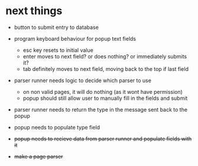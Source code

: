 # next things
- button to submit entry to database
- program keyboard behaviour for popup text fields
    - esc key resets to initial value
    - enter moves to next field? or does nothing? or immediately submits it?
    - tab definitely moves to next field, moving back to the top if last field

- parser runner needs logic to decide which parser to use
    - on non valid pages, it will do nothing (as it wont have permission)
    - popup should still allow user to manually fill in the fields and submit
- parser runner needs to return the type in the message sent back to the popup
- popup needs to populate type field

- ~~popup needs to recieve data from parser runner and populate fields with it~~
- ~~make a page parser~~